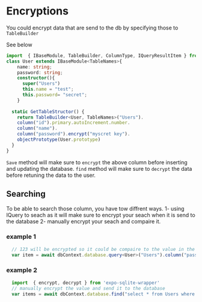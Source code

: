# Encryptions
You could encrypt data that are send to the db by specifying those to `TableBuilder`

See below

```ts
import  { IBaseModule, TableBuilder, ColumnType, IQueryResultItem } from 'expo-sqlite-wrapper'
class User extends IBaseModule<TableNames>{
    name: string;
    password: string;
    constructor(){
      super("Users")
      this.name = "test";
      this.password= "secret";
    }
    
  static GetTableStructor() {
    return TableBuilder<User, TableNames>("Users").
    column("id").primary.autoIncrement.number.
    column("name").
    column("password").encrypt("myscret key").
    objectPrototype(User.prototype)
  }
}

```
`Save` method will make sure to `encrypt` the above column before inserting and updating the database.
`find` method will make sure to `decrypt` the data before retuning the data to the user.

## Searching
To be able to search those column, you have tow diffrent ways. 
1- using IQuery to seach as it will make sure to encrypt your seach when it is send to the database
2- manually encrypt your seach and compaire it.
### example 1
```ts
  // 123 will be encrypted so it could be compaire to the value in the database
  var item = await dbContext.database.query<User>("Users").column("password").EqualTo("123").toList();

```

### example 2
```ts
  import  { encrypt, decrypt } from 'expo-sqlite-wrapper'
  // manually encrypt the value and send it to the database
  var items = await dbContext.database.find("select * from Users where password = ?", [encrypt("123", "myscret key")], "Users");
```

